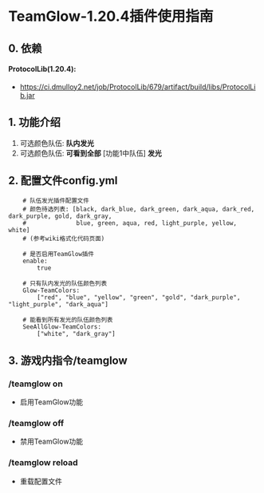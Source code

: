 # TeamGlow-1.20.4插件使用指南

## 0. 依赖
#### ProtocolLib(1.20.4):
- https://ci.dmulloy2.net/job/ProtocolLib/679/artifact/build/libs/ProtocolLib.jar

## 1. 功能介绍
1. 可选颜色队伍: **队内发光**
2. 可选颜色队伍: **可看到全部** [功能1中队伍] **发光**

## 2. 配置文件config.yml
```
    # 队伍发光插件配置文件
    # 颜色待选列表: [black, dark_blue, dark_green, dark_aqua, dark_red, dark_purple, gold, dark_gray,
    #              blue, green, aqua, red, light_purple, yellow, white]
    # (参考wiki格式化代码页面)

    # 是否启用TeamGlow插件
    enable:
        true

    # 只有队内发光的队伍颜色列表
    Glow-TeamColors:
        ["red", "blue", "yellow", "green", "gold", "dark_purple", "light_purple", "dark_aqua"]

    # 能看到所有发光的队伍颜色列表
    SeeAllGlow-TeamColors:
        ["white", "dark_gray"]
```

## 3. 游戏内指令/teamglow
### /teamglow on
- 启用TeamGlow功能
### /teamglow off
- 禁用TeamGlow功能
### /teamglow reload
- 重载配置文件